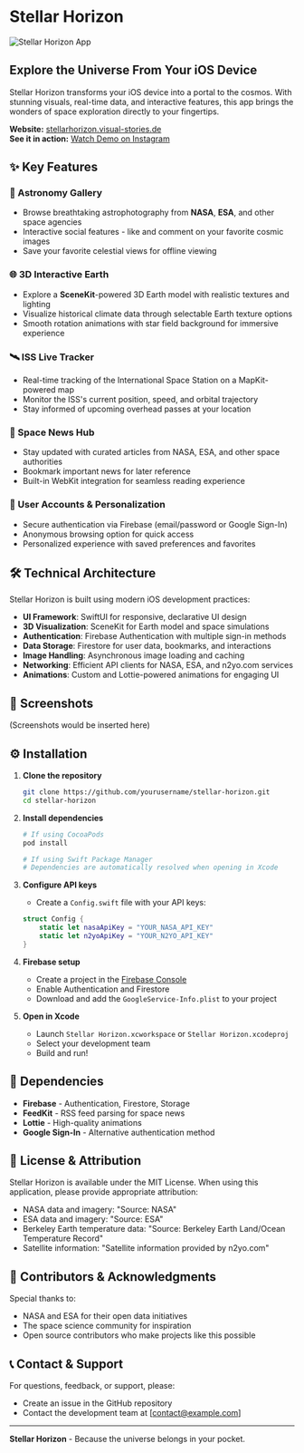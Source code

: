 # Stellar Horizon

![Stellar Horizon App](https://github.com/user-attachments/assets/f3732faf-3d1c-4b92-998d-6f6d7137e5ed)

## Explore the Universe From Your iOS Device

Stellar Horizon transforms your iOS device into a portal to the cosmos. With stunning visuals, real-time data, and interactive features, this app brings the wonders of space exploration directly to your fingertips.

**Website:** [stellarhorizon.visual-stories.de](https://stellarhorizon.visual-stories.de)  
**See it in action:** [Watch Demo on Instagram](https://instagram.com/your_instagram_reel_link)

## ✨ Key Features

### 🔭 Astronomy Gallery
* Browse breathtaking astrophotography from **NASA**, **ESA**, and other space agencies
* Interactive social features - like and comment on your favorite cosmic images
* Save your favorite celestial views for offline viewing

### 🌐 3D Interactive Earth
* Explore a **SceneKit**-powered 3D Earth model with realistic textures and lighting
* Visualize historical climate data through selectable Earth texture options
* Smooth rotation animations with star field background for immersive experience

### 🛰️ ISS Live Tracker
* Real-time tracking of the International Space Station on a MapKit-powered map
* Monitor the ISS's current position, speed, and orbital trajectory
* Stay informed of upcoming overhead passes at your location

### 📱 Space News Hub
* Stay updated with curated articles from NASA, ESA, and other space authorities
* Bookmark important news for later reference
* Built-in WebKit integration for seamless reading experience

### 👤 User Accounts & Personalization
* Secure authentication via Firebase (email/password or Google Sign-In)
* Anonymous browsing option for quick access
* Personalized experience with saved preferences and favorites

## 🛠️ Technical Architecture

Stellar Horizon is built using modern iOS development practices:

* **UI Framework**: SwiftUI for responsive, declarative UI design
* **3D Visualization**: SceneKit for Earth model and space simulations
* **Authentication**: Firebase Authentication with multiple sign-in methods
* **Data Storage**: Firestore for user data, bookmarks, and interactions
* **Image Handling**: Asynchronous image loading and caching
* **Networking**: Efficient API clients for NASA, ESA, and n2yo.com services
* **Animations**: Custom and Lottie-powered animations for engaging UI

## 📱 Screenshots

(Screenshots would be inserted here)

## ⚙️ Installation

1. **Clone the repository**
   ```bash
   git clone https://github.com/yourusername/stellar-horizon.git
   cd stellar-horizon
   ```

2. **Install dependencies**
   ```bash
   # If using CocoaPods
   pod install
   
   # If using Swift Package Manager
   # Dependencies are automatically resolved when opening in Xcode
   ```

3. **Configure API keys**
   * Create a `Config.swift` file with your API keys:
   ```swift
   struct Config {
       static let nasaApiKey = "YOUR_NASA_API_KEY"
       static let n2yoApiKey = "YOUR_N2YO_API_KEY"
   }
   ```

4. **Firebase setup**
   * Create a project in the [Firebase Console](https://console.firebase.google.com/)
   * Enable Authentication and Firestore
   * Download and add the `GoogleService-Info.plist` to your project

5. **Open in Xcode**
   * Launch `Stellar Horizon.xcworkspace` or `Stellar Horizon.xcodeproj`
   * Select your development team
   * Build and run!

## 🧩 Dependencies

* **Firebase** - Authentication, Firestore, Storage
* **FeedKit** - RSS feed parsing for space news
* **Lottie** - High-quality animations
* **Google Sign-In** - Alternative authentication method

## 📄 License & Attribution

Stellar Horizon is available under the MIT License. When using this application, please provide appropriate attribution:

* NASA data and imagery: "Source: NASA"
* ESA data and imagery: "Source: ESA"
* Berkeley Earth temperature data: "Source: Berkeley Earth Land/Ocean Temperature Record"
* Satellite information: "Satellite information provided by n2yo.com"

## 👥 Contributors & Acknowledgments

Special thanks to:
* NASA and ESA for their open data initiatives
* The space science community for inspiration
* Open source contributors who make projects like this possible

## 📞 Contact & Support

For questions, feedback, or support, please:
* Create an issue in the GitHub repository
* Contact the development team at [contact@example.com]

---

**Stellar Horizon** - Because the universe belongs in your pocket.
